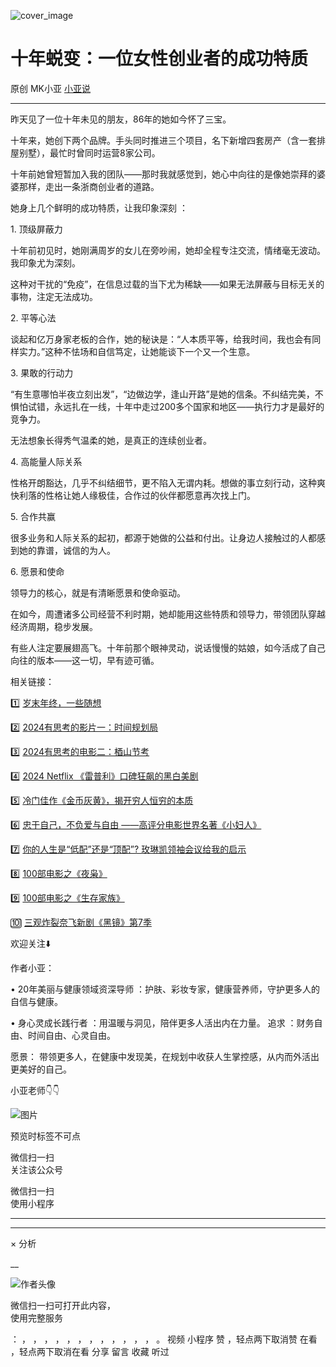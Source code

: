![cover_image](https://mmbiz.qpic.cn/mmbiz_jpg/A8SKDch4cJGBKYMPLGX2mqekwxjYNQBAnunv5pd40dmOOCvmD2HjJOT5ghHMtFs26D6FZcib0cq1lf7y2XRibiasg/0?wx_fmt=jpeg)

#  十年蜕变：一位女性创业者的成功特质

原创  MK小亚  [ 小亚说 ](javascript:void\(0\);)

__ _ _ _ _

昨天见了一位十年未见的朋友，86年的她如今怀了三宝。

十年来，她创下两个品牌。手头同时推进三个项目，名下新增四套房产（含一套排屋别墅），最忙时曾同时运营8家公司。

  

十年前她曾短暂加入我的团队——那时我就感觉到，她心中向往的是像她崇拜的婆婆那样，走出一条浙商创业者的道路。

  
她身上几个鲜明的成功特质，让我印象深刻 ：

  
1\. 顶级屏蔽力

十年前初见时，她刚满周岁的女儿在旁吵闹，她却全程专注交流，情绪毫无波动。我印象尤为深刻。

这种对干扰的“免疫”，在信息过载的当下尤为稀缺——如果无法屏蔽与目标无关的事物，注定无法成功。

  

2\. 平等心法

谈起和亿万身家老板的合作，她的秘诀是：“人本质平等，给我时间，我也会有同样实力。”这种不怯场和自信笃定，让她能谈下一个又一个生意。  
  
3\. 果敢的行动力

“有生意哪怕半夜立刻出发”，“边做边学，逢山开路”是她的信条。不纠结完美，不惧怕试错，永远扎在一线，十年中走过200多个国家和地区——执行力才是最好的竞争力。

无法想象长得秀气温柔的她，是真正的连续创业者。  
  
4\. 高能量人际关系

性格开朗豁达，几乎不纠结细节，更不陷入无谓内耗。想做的事立刻行动，这种爽快利落的性格让她人缘极佳，合作过的伙伴都愿意再次找上门。

  

5\. 合作共赢

很多业务和人际关系的起初，都源于她做的公益和付出。让身边人接触过的人都感到她的靠谱，诚信的为人。  

  

6\. 愿景和使命

领导力的核心，就是有清晰愿景和使命驱动。  

  

在如今，周遭诸多公司经营不利时期，她却能用这些特质和领导力，带领团队穿越经济周期，稳步发展。

  

有些人注定要展翅高飞。十年前那个眼神灵动，说话慢慢的姑娘，如今活成了自己向往的版本——这一切，早有迹可循。

  

  

  

相关链接：

1️⃣ [ 岁末年终，一些随想
](https://mp.weixin.qq.com/s?__biz=MzUxNDAwNTk0MQ==&mid=2247485973&idx=1&sn=7fb4a379959e6b9e4c8a26e15406adc9&scene=21#wechat_redirect)  

2️⃣ [ 2024有思考的影片一：时间规划局
](https://mp.weixin.qq.com/s?__biz=MzUxNDAwNTk0MQ==&mid=2247485984&idx=1&sn=c6cb9400a3298e1a84249b04a82c717b&scene=21#wechat_redirect)  

3️⃣ [ 2024有思考的电影二：梄山节考
](https://mp.weixin.qq.com/s?__biz=MzUxNDAwNTk0MQ==&mid=2247485988&idx=1&sn=27da54db30abd4ed7e3cb66e453f5408&scene=21#wechat_redirect)  

4️⃣ [ 2024 Netflix 《雷普利》口碑狂飙的黑白美剧
](https://mp.weixin.qq.com/s?__biz=MzUxNDAwNTk0MQ==&mid=2247485202&idx=1&sn=00f63ab97ca349815dae72e9e59454b6&scene=21#wechat_redirect)  

5️⃣ [ 冷门佳作《金币灰黄》，揭开穷人恒穷的本质
](https://mp.weixin.qq.com/s?__biz=MzUxNDAwNTk0MQ==&mid=2247485030&idx=1&sn=67c99dc63d974f62f49ab281059aa1d5&scene=21#wechat_redirect)  

6️⃣  [ 忠于自己，不负爱与自由 ——高评分电影世界名著《小妇人》
](https://mp.weixin.qq.com/s?__biz=MzUxNDAwNTk0MQ==&mid=2247485026&idx=1&sn=05ab95b32468fd5cd68855e80a0c22b4&scene=21#wechat_redirect)  

7️⃣ [ 你的人生是“低配”还是“顶配”? 玫琳凯领袖会议给我的启示
](https://mp.weixin.qq.com/s?__biz=MzUxNDAwNTk0MQ==&mid=2247486034&idx=1&sn=d5a81ffc2a31a4990405c30a6e6ae8d4&scene=21#wechat_redirect)

8️⃣ [ 100部电影之《夜枭》
](https://mp.weixin.qq.com/s?__biz=MzUxNDAwNTk0MQ==&mid=2247484891&idx=1&sn=86c003f4dfc7c910793c627d1c546831&scene=21#wechat_redirect)  

9️⃣ [ 100部电影之《生存家族》
](https://mp.weixin.qq.com/s?__biz=MzUxNDAwNTk0MQ==&mid=2247484700&idx=1&sn=4a697449d89a4953e36683bc37195762&scene=21#wechat_redirect)  

🔟  [ 三观炸裂奈飞新剧《黑镜》第7季
](https://mp.weixin.qq.com/s?__biz=MzUxNDAwNTk0MQ==&mid=2247486086&idx=1&sn=71c3fd4e65e48864307c9f3189ea6c28&scene=21#wechat_redirect)

  

  

欢迎关注⬇️

作者小亚：

•  20年美丽与健康领域资深导师  ：护肤、彩妆专家，健康营养师，守护更多人的自信与健康。

•  身心灵成长践行者  ：用温暖与洞见，陪伴更多人活出内在力量。  追求  ：财务自由、时间自由、心灵自由。

愿景：  带领更多人，在健康中发现美，在规划中收获人生掌控感，从内而外活出更美好的自己。

  

小亚老师👇👇

  

![图片](https://mmbiz.qpic.cn/mmbiz_jpg/A8SKDch4cJHlHrr8b5FEv1D3aE67UKtiaSicdZXA4GzHp1oSicWKAUJBeZUuAwPfSKlxDldfQkfPfJ3G2KOZ0cMVA/640?wx_fmt=jpeg)

  

预览时标签不可点

微信扫一扫  
关注该公众号



微信扫一扫  
使用小程序

****



****



×  分析

__

![作者头像](http://mmbiz.qpic.cn/mmbiz_png/A8SKDch4cJE0KicTMyrVCx3VLqEgic5sJ1V5QeGZTibG9GLZlSCXSj5ByXNkib5PBrZVMkI41KKxgwE1K9gfypUeRg/0?wx_fmt=png)

微信扫一扫可打开此内容，  
使用完整服务

：  ，  ，  ，  ，  ，  ，  ，  ，  ，  ，  ，  ，  。  视频  小程序  赞  ，轻点两下取消赞  在看  ，轻点两下取消在看
分享  留言  收藏  听过

